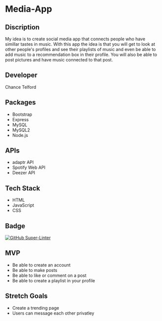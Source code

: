 # Media-App

## Discription
My idea is to create social media app that connects people who have simillar tastes in music. With this app the idea is that you will get to look at other people's profiles and see their playlists of music and even be able to add music to a recommendation box in their profile. You will also be able to post pictures and have music connected to that post. 


## Developer
Chance Telford

## Packages
- Bootstrap
- Express
- MySQL
- MySQL2
- Node.js

## APIs
- adaptr API
- Spotify Web API
- Deezer API

## Tech Stack
- HTML
- JavaScript
- CSS

## Badge
[![GitHub Super-Linter](https://github.com/TelChance/Media-App/workflows/Lint%20Code%20Base/badge.svg)](https://github.com/marketplace/actions/super-linter)

## MVP
- Be able to create an account
- Be able to make posts
- Be able to like or comment on a post
- Be able to create a playlist in your profile

## Stretch Goals
- Create a trending page
- Users can message each other privatley